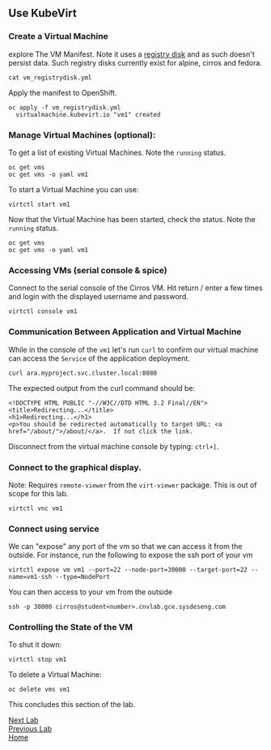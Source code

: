 ## Use KubeVirt

### Create a Virtual Machine

explore The VM Manifest. Note it uses a [registry disk](https://kubevirt.io/user-guide/#/workloads/virtual-machines/disks-and-volumes?id=registrydisk) and as such doesn't persist data. Such registry disks currently exist for alpine, cirros and fedora.

```
cat vm_registrydisk.yml
```

Apply the manifest to OpenShift.

```
oc apply -f vm_registrydisk.yml
  virtualmachine.kubevirt.io "vm1" created
```

### Manage Virtual Machines (optional):

To get a list of existing Virtual Machines. Note the `running` status.

```
oc get vms
oc get vms -o yaml vm1
```

To start a Virtual Machine you can use:

```
virtctl start vm1
```

Now that the Virtual Machine has been started, check the status. Note the `running` status.

```
oc get vms
oc get vms -o yaml vm1
```

### Accessing VMs (serial console & spice)

Connect to the serial console of the Cirros VM. Hit return / enter a few times and login with the displayed username and password. 

```
virtctl console vm1
```

### Communication Between Application and Virtual Machine

While in the console of the `vm1` let's run `curl` to confirm our virtual machine
can access the `Service` of the application deployment.

```
curl ara.myproject.svc.cluster.local:8080
```

The expected output from the curl command should be:

```
<!DOCTYPE HTML PUBLIC "-//W3C//DTD HTML 3.2 Final//EN">
<title>Redirecting...</title>
<h1>Redirecting...</h1>
<p>You should be redirected automatically to target URL: <a href="/about/">/about/</a>.  If not click the link.
```

Disconnect from the virtual machine console by typing: `ctrl+]`.

### Connect to the graphical display.

Note: Requires `remote-viewer` from the `virt-viewer` package. This is out of scope for this lab. 

```
virtctl vnc vm1
```

### Connect using service 

We can "expose" any port of the vm so that we can access it from the outside.
For instance, run the following to expose the ssh port of your vm

```
virtctl expose vm vm1 --port=22 --node-port=30000 --target-port=22 --name=vm1-ssh --type=NodePort
```

You can then access to your vm from the outside

```
ssh -p 30000 cirros@student<number>.cnvlab.gce.sysdeseng.com
```

### Controlling the State of the VM

To shut it down:

```
virtctl stop vm1
```

To delete a Virtual Machine:

```
oc delete vms vm1
```

This concludes this section of the lab.

[Next Lab](../lab7/lab7.md)\
[Previous Lab](../lab5/lab5.md)\
[Home](../../README.md)
